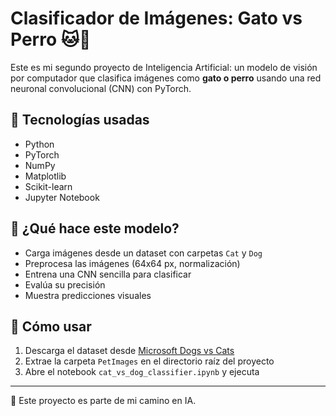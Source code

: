 # Clasificador de Imágenes: Gato vs Perro 🐱🐶

Este es mi segundo proyecto de Inteligencia Artificial: un modelo de visión por computador que clasifica imágenes como **gato o perro** usando una red neuronal convolucional (CNN) con PyTorch.

## 🔧 Tecnologías usadas
- Python
- PyTorch
- NumPy
- Matplotlib
- Scikit-learn
- Jupyter Notebook

## 🧠 ¿Qué hace este modelo?
- Carga imágenes desde un dataset con carpetas `Cat` y `Dog`
- Preprocesa las imágenes (64x64 px, normalización)
- Entrena una CNN sencilla para clasificar
- Evalúa su precisión
- Muestra predicciones visuales

## 📂 Cómo usar
1. Descarga el dataset desde [Microsoft Dogs vs Cats](https://www.microsoft.com/en-us/download/details.aspx?id=54765)
2. Extrae la carpeta `PetImages` en el directorio raíz del proyecto
3. Abre el notebook `cat_vs_dog_classifier.ipynb` y ejecuta

---

📌 Este proyecto es parte de mi camino en IA.
